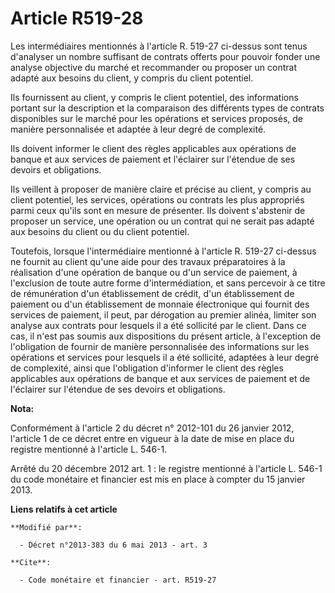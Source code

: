 # Article R519-28

Les intermédiaires mentionnés à l'article R. 519-27 ci-dessus sont tenus d'analyser un nombre suffisant de contrats offerts
pour pouvoir fonder une analyse objective du marché et recommander ou proposer un contrat adapté aux besoins du client, y
compris du client potentiel. 

Ils fournissent au client, y compris le client potentiel, des informations portant sur la description et la comparaison des
différents types de contrats disponibles sur le marché pour les opérations et services proposés, de manière personnalisée et
adaptée à leur degré de complexité. 

Ils doivent informer le client des règles applicables aux opérations de banque et aux services de paiement et l'éclairer sur
l'étendue de ses devoirs et obligations. 

Ils veillent à proposer de manière claire et précise au client, y compris au client potentiel, les services, opérations ou
contrats les plus appropriés parmi ceux qu'ils sont en mesure de présenter. Ils doivent s'abstenir de proposer un service,
une opération ou un contrat qui ne serait pas adapté aux besoins du client ou du client potentiel. 

Toutefois, lorsque l'intermédiaire mentionné à l'article R. 519-27 ci-dessus ne fournit au client qu'une aide pour des
travaux préparatoires à la réalisation d'une opération de banque ou d'un service de paiement, à l'exclusion de toute autre
forme d'intermédiation, et sans percevoir à ce titre de rémunération d'un établissement de crédit, d'un établissement de
paiement ou d'un établissement de monnaie électronique qui fournit des services de paiement, il peut, par dérogation au
premier alinéa, limiter son analyse aux contrats pour lesquels il a été sollicité par le client. Dans ce cas, il n'est pas
soumis aux dispositions du présent article, à l'exception de l'obligation de fournir de manière personnalisée des
informations sur les opérations et services pour lesquels il a été sollicité, adaptées à leur degré de complexité, ainsi que
l'obligation d'informer le client des règles applicables aux opérations de banque et aux services de paiement et de
l'éclairer sur l'étendue de ses devoirs et obligations.

**Nota:**

Conformément à l'article 2 du décret n° 2012-101 du 26 janvier 2012, l'article 1 de ce décret entre en vigueur à la date de
mise en place du registre mentionné à l'article L. 546-1. 

Arrêté du 20 décembre 2012 art. 1 : le registre mentionné à l'article L. 546-1 du code monétaire et financier est  mis en
place  à compter du 15 janvier 2013.

**Liens relatifs à cet article**

	**Modifié par**:

	  - Décret n°2013-383 du 6 mai 2013 - art. 3

	**Cite**:

	  - Code monétaire et financier - art. R519-27
